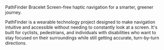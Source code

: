 PathFinder Bracelet
Screen-free haptic navigation for a smarter, greener journey.

PathFinder is a wearable technology project designed to make navigation intuitive and accessible without needing to constantly look at a screen. It's built for cyclists, pedestrians, and individuals with disabilities who want to stay focused on their surroundings while still getting accurate, turn-by-turn directions.
